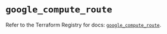 # `google_compute_route`

Refer to the Terraform Registry for docs: [`google_compute_route`](https://registry.terraform.io/providers/hashicorp/google-beta/5.19.0/docs/resources/google_compute_route).
